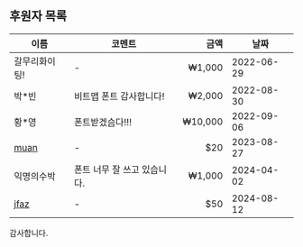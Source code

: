 ## 후원자 목록

| 이름 | 코멘트 | 금액 | 날짜 |
|------|--------|-----:|------|
| 갈무리화이팅! | - | ₩1,000 | 2022-06-29 |
| 박*빈 | 비트맵 폰트 감사합니다! | ₩2,000 | 2022-08-30 |
| 황*영 | 폰트받겠슴다!!! | ₩10,000 | 2022-09-06 |
| [muan](https://github.com/muan) | - | $20 | 2023-08-27 |
| 익명의수박 | 폰트 너무 잘 쓰고 있습니다. | ₩1,000 | 2024-04-02 |
| [jfaz](https://github.com/jfaz1) | - | $50 | 2024-08-12 |

감사합니다.
